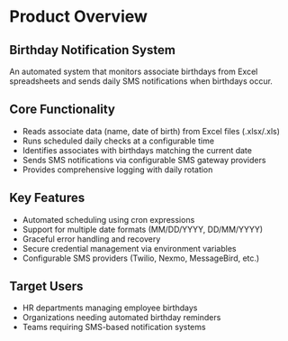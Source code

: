 # Product Overview

## Birthday Notification System

An automated system that monitors associate birthdays from Excel spreadsheets and sends daily SMS notifications when birthdays occur.

## Core Functionality

- Reads associate data (name, date of birth) from Excel files (.xlsx/.xls)
- Runs scheduled daily checks at a configurable time
- Identifies associates with birthdays matching the current date
- Sends SMS notifications via configurable SMS gateway providers
- Provides comprehensive logging with daily rotation

## Key Features

- Automated scheduling using cron expressions
- Support for multiple date formats (MM/DD/YYYY, DD/MM/YYYY)
- Graceful error handling and recovery
- Secure credential management via environment variables
- Configurable SMS providers (Twilio, Nexmo, MessageBird, etc.)

## Target Users

- HR departments managing employee birthdays
- Organizations needing automated birthday reminders
- Teams requiring SMS-based notification systems
